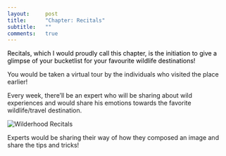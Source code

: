 ```yaml
---
layout:     post
title:      "Chapter: Recitals"
subtitle:   ""
comments:   true
---
```


<p><a href="http://recitals.wilderhood.com" style="text-decoration:none; color:black">Recitals, which I would proudly call this chapter, is the initiation to give a glimpse of your bucketlist for your favourite wildlife destinations!</a></p>

<p>You would be taken a virtual tour by the individuals who visited the place earlier! </p>

<p>Every week, there’ll be an expert who will be sharing about wild experiences and would share his emotions towards the favorite wildlife/travel destination. </p>

<img src="{{ site.baseurl }}/img/2015-01-28/recitals.png" alt="Wilderhood Recitals">

<p>Experts would be sharing their way of how they composed an image and share the tips and tricks!</p>